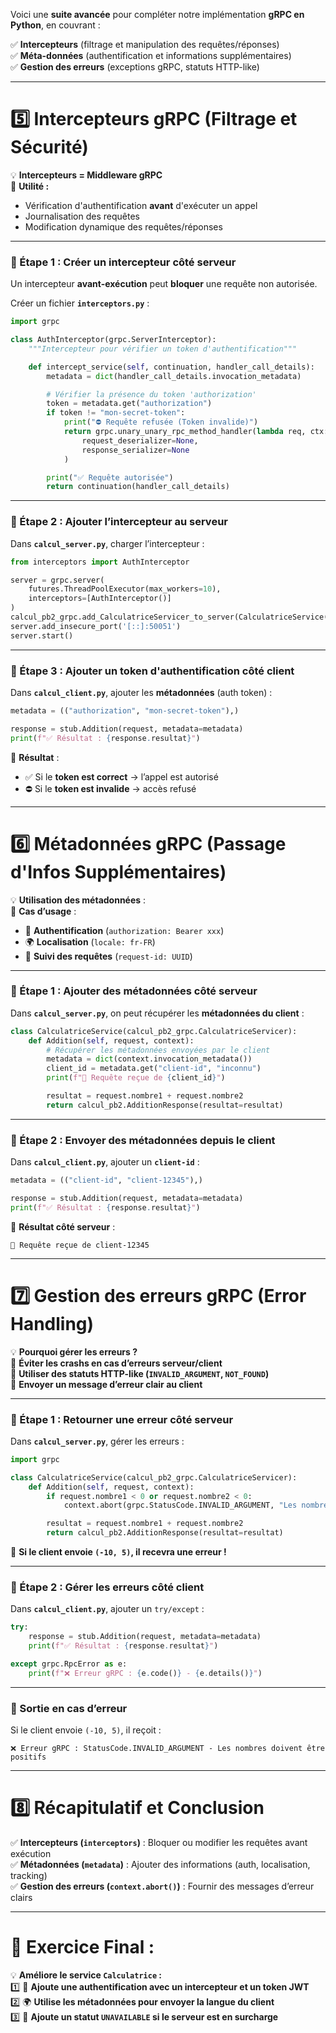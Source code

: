 Voici une **suite avancée** pour compléter notre implémentation **gRPC en Python**, en couvrant :

✅ **Intercepteurs** (filtrage et manipulation des requêtes/réponses)  
✅ **Méta-données** (authentification et informations supplémentaires)  
✅ **Gestion des erreurs** (exceptions gRPC, statuts HTTP-like)

---

# **5️⃣ Intercepteurs gRPC (Filtrage et Sécurité)**
💡 **Intercepteurs = Middleware gRPC**  
📌 **Utilité :**  
- Vérification d'authentification **avant** d'exécuter un appel  
- Journalisation des requêtes  
- Modification dynamique des requêtes/réponses

---

### **📌 Étape 1 : Créer un intercepteur côté serveur**
Un intercepteur **avant-exécution** peut **bloquer** une requête non autorisée.

Créer un fichier **`interceptors.py`** :
```python
import grpc

class AuthInterceptor(grpc.ServerInterceptor):
    """Intercepteur pour vérifier un token d'authentification"""

    def intercept_service(self, continuation, handler_call_details):
        metadata = dict(handler_call_details.invocation_metadata)

        # Vérifier la présence du token 'authorization'
        token = metadata.get("authorization")
        if token != "mon-secret-token":
            print("⛔ Requête refusée (Token invalide)")
            return grpc.unary_unary_rpc_method_handler(lambda req, ctx: None,
                request_deserializer=None,
                response_serializer=None
            )

        print("✅ Requête autorisée")
        return continuation(handler_call_details)

```

---

### **📌 Étape 2 : Ajouter l’intercepteur au serveur**
Dans **`calcul_server.py`**, charger l’intercepteur :

```python
from interceptors import AuthInterceptor

server = grpc.server(
    futures.ThreadPoolExecutor(max_workers=10),
    interceptors=[AuthInterceptor()]
)
calcul_pb2_grpc.add_CalculatriceServicer_to_server(CalculatriceService(), server)
server.add_insecure_port('[::]:50051')
server.start()
```

---

### **📌 Étape 3 : Ajouter un token d'authentification côté client**
Dans **`calcul_client.py`**, ajouter les **métadonnées** (auth token) :

```python
metadata = (("authorization", "mon-secret-token"),)

response = stub.Addition(request, metadata=metadata)
print(f"✅ Résultat : {response.resultat}")
```

🚀 **Résultat** :
- ✅ Si le **token est correct** → l’appel est autorisé  
- ⛔ Si le **token est invalide** → accès refusé  

---

# **6️⃣ Métadonnées gRPC (Passage d'Infos Supplémentaires)**
💡 **Utilisation des métadonnées** :  
📌 **Cas d’usage** :
- 🔐 **Authentification** (`authorization: Bearer xxx`)
- 🌍 **Localisation** (`locale: fr-FR`)
- 🎯 **Suivi des requêtes** (`request-id: UUID`)

---

### **📌 Étape 1 : Ajouter des métadonnées côté serveur**
Dans **`calcul_server.py`**, on peut récupérer les **métadonnées du client** :

```python
class CalculatriceService(calcul_pb2_grpc.CalculatriceServicer):
    def Addition(self, request, context):
        # Récupérer les métadonnées envoyées par le client
        metadata = dict(context.invocation_metadata())
        client_id = metadata.get("client-id", "inconnu")
        print(f"📡 Requête reçue de {client_id}")

        resultat = request.nombre1 + request.nombre2
        return calcul_pb2.AdditionResponse(resultat=resultat)
```

---

### **📌 Étape 2 : Envoyer des métadonnées depuis le client**
Dans **`calcul_client.py`**, ajouter un **`client-id`** :

```python
metadata = (("client-id", "client-12345"),)

response = stub.Addition(request, metadata=metadata)
print(f"✅ Résultat : {response.resultat}")
```

🚀 **Résultat côté serveur** :
```
📡 Requête reçue de client-12345
```

---

# **7️⃣ Gestion des erreurs gRPC (Error Handling)**
💡 **Pourquoi gérer les erreurs ?**  
📌 **Éviter les crashs en cas d’erreurs serveur/client**  
📌 **Utiliser des statuts HTTP-like (`INVALID_ARGUMENT`, `NOT_FOUND`)**  
📌 **Envoyer un message d’erreur clair au client**

---

### **📌 Étape 1 : Retourner une erreur côté serveur**
Dans **`calcul_server.py`**, gérer les erreurs :

```python
import grpc

class CalculatriceService(calcul_pb2_grpc.CalculatriceServicer):
    def Addition(self, request, context):
        if request.nombre1 < 0 or request.nombre2 < 0:
            context.abort(grpc.StatusCode.INVALID_ARGUMENT, "Les nombres doivent être positifs")

        resultat = request.nombre1 + request.nombre2
        return calcul_pb2.AdditionResponse(resultat=resultat)
```

🚀 **Si le client envoie `(-10, 5)`, il recevra une erreur !**

---

### **📌 Étape 2 : Gérer les erreurs côté client**
Dans **`calcul_client.py`**, ajouter un `try/except` :

```python
try:
    response = stub.Addition(request, metadata=metadata)
    print(f"✅ Résultat : {response.resultat}")

except grpc.RpcError as e:
    print(f"❌ Erreur gRPC : {e.code()} - {e.details()}")
```

---

### **📌 Sortie en cas d’erreur**
Si le client envoie `(-10, 5)`, il reçoit :

```
❌ Erreur gRPC : StatusCode.INVALID_ARGUMENT - Les nombres doivent être positifs
```

---

# **8️⃣ Récapitulatif et Conclusion**
✅ **Intercepteurs (`interceptors`)** : Bloquer ou modifier les requêtes avant exécution  
✅ **Métadonnées (`metadata`)** : Ajouter des informations (auth, localisation, tracking)  
✅ **Gestion des erreurs (`context.abort()`)** : Fournir des messages d’erreur clairs  

---

# **🎯 Exercice Final :**
💡 **Améliore le service `Calculatrice` :**  
1️⃣ 🔐 **Ajoute une authentification avec un intercepteur et un token JWT**  
2️⃣ 🌍 **Utilise les métadonnées pour envoyer la langue du client**  
3️⃣ 🚀 **Ajoute un statut `UNAVAILABLE` si le serveur est en surcharge**

